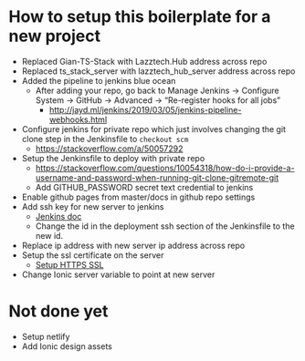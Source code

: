 # How to setup this boilerplate for a new project

- Replaced Gian-TS-Stack with Lazztech.Hub address across repo
- Replaced ts_stack_server with lazztech_hub_server address across repo
- Added the pipeline to jenkins blue ocean
    - After adding your repo, go back to Manage Jenkins -> Configure System -> GitHub -> Advanced -> “Re-register hooks for all jobs”
        - http://jayd.ml/jenkins/2019/03/05/jenkins-pipeline-webhooks.html
- Configure jenkins for private repo which just involves changing the git clone step in the Jenkinsfile to `checkout scm`
    - https://stackoverflow.com/a/50057292
- Setup the Jenkinsfile to deploy with private repo
    - https://stackoverflow.com/questions/10054318/how-do-i-provide-a-username-and-password-when-running-git-clone-gitremote-git
    - Add GITHUB_PASSWORD secret text credential to jenkins
- Enable github pages from master/docs in github repo settings
- Add ssh key for new server to jenkins
    - [Jenkins doc](./Jenkins.md)
    - Change the id in the deployment ssh section of the Jenkinsfile to the new id.
- Replace ip address with new server ip address across repo
- Setup the ssl certificate on the server
    - [Setup HTTPS SSL](./SetupHttpsSSL.md)
- Change Ionic server variable to point at new server

# Not done yet
- Setup netlify
- Add Ionic design assets


